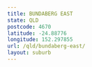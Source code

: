```yaml
---
title: BUNDABERG EAST
state: QLD
postcode: 4670
latitude: -24.88776
longitude: 152.297855
url: /qld/bundaberg-east/
layout: suburb
---
```

